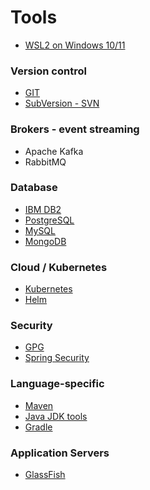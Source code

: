 # Tools

* [WSL2 on Windows 10/11](wsl)

### Version control

* [GIT](git.md)
* [SubVersion - SVN](subversion.md)

### Brokers - event streaming

* Apache Kafka
* RabbitMQ


### Database

* [IBM DB2](db/db2.md)
* [PostgreSQL](db/postgresql.md)
* [MySQL](db/mysql.md)
* [MongoDB](db/mongodb.md)

### Cloud / Kubernetes

* [Kubernetes](kubernetes.md)
* [Helm](cloud/helm.md)


### Security

* [GPG](security/gpg.md)
* [Spring Security](../languages/java/spring-security.md)

### Language-specific

* [Maven](../languages/java/maven.md)
* [Java JDK tools](../languages/java/jdk-commands.md)
* [Gradle](../languages/java/gradle.md)

### Application Servers

* [GlassFish](application-servers/glassfish.md)
